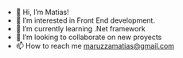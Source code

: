 - 👋 Hi, I’m Matias!
- 👀 I’m interested in Front End development.
- 🌱 I’m currently learning .Net framework
- 💞️ I’m looking to collaborate on new proyects
- 📫 How to reach me maruzzamatias@gmail.com

<!---
MazzuMrz/MazzuMrz is a ✨ special ✨ repository because its `README.md` (this file) appears on your GitHub profile.
You can click the Preview link to take a look at your changes.
--->
